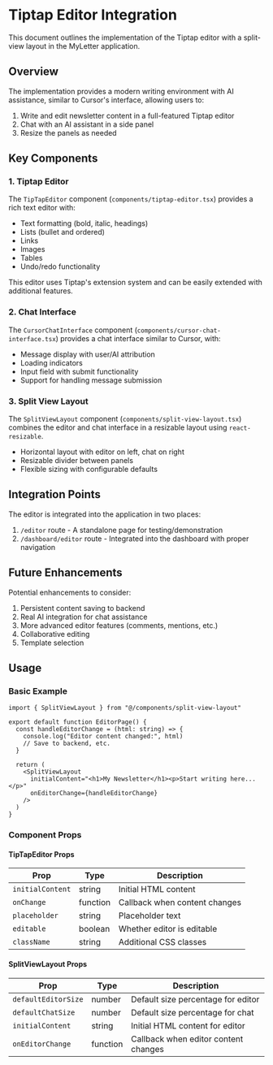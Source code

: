# Tiptap Editor Integration

This document outlines the implementation of the Tiptap editor with a split-view layout in the MyLetter application.

## Overview

The implementation provides a modern writing environment with AI assistance, similar to Cursor's interface, allowing users to:

1. Write and edit newsletter content in a full-featured Tiptap editor
2. Chat with an AI assistant in a side panel
3. Resize the panels as needed

## Key Components

### 1. Tiptap Editor

The `TipTapEditor` component (`components/tiptap-editor.tsx`) provides a rich text editor with:

- Text formatting (bold, italic, headings)
- Lists (bullet and ordered)
- Links
- Images
- Tables
- Undo/redo functionality

This editor uses Tiptap's extension system and can be easily extended with additional features.

### 2. Chat Interface

The `CursorChatInterface` component (`components/cursor-chat-interface.tsx`) provides a chat interface similar to Cursor, with:

- Message display with user/AI attribution
- Loading indicators
- Input field with submit functionality
- Support for handling message submission

### 3. Split View Layout

The `SplitViewLayout` component (`components/split-view-layout.tsx`) combines the editor and chat interface in a resizable layout using `react-resizable`.

- Horizontal layout with editor on left, chat on right
- Resizable divider between panels
- Flexible sizing with configurable defaults

## Integration Points

The editor is integrated into the application in two places:

1. `/editor` route - A standalone page for testing/demonstration
2. `/dashboard/editor` route - Integrated into the dashboard with proper navigation

## Future Enhancements

Potential enhancements to consider:

1. Persistent content saving to backend
2. Real AI integration for chat assistance
3. More advanced editor features (comments, mentions, etc.)
4. Collaborative editing
5. Template selection

## Usage

### Basic Example

```tsx
import { SplitViewLayout } from "@/components/split-view-layout"

export default function EditorPage() {
  const handleEditorChange = (html: string) => {
    console.log("Editor content changed:", html)
    // Save to backend, etc.
  }

  return (
    <SplitViewLayout
      initialContent="<h1>My Newsletter</h1><p>Start writing here...</p>"
      onEditorChange={handleEditorChange}
    />
  )
}
```

### Component Props

#### TipTapEditor Props

| Prop | Type | Description |
|------|------|-------------|
| `initialContent` | string | Initial HTML content |
| `onChange` | function | Callback when content changes |
| `placeholder` | string | Placeholder text |
| `editable` | boolean | Whether editor is editable |
| `className` | string | Additional CSS classes |

#### SplitViewLayout Props

| Prop | Type | Description |
|------|------|-------------|
| `defaultEditorSize` | number | Default size percentage for editor |
| `defaultChatSize` | number | Default size percentage for chat |
| `initialContent` | string | Initial HTML content for editor |
| `onEditorChange` | function | Callback when editor content changes |